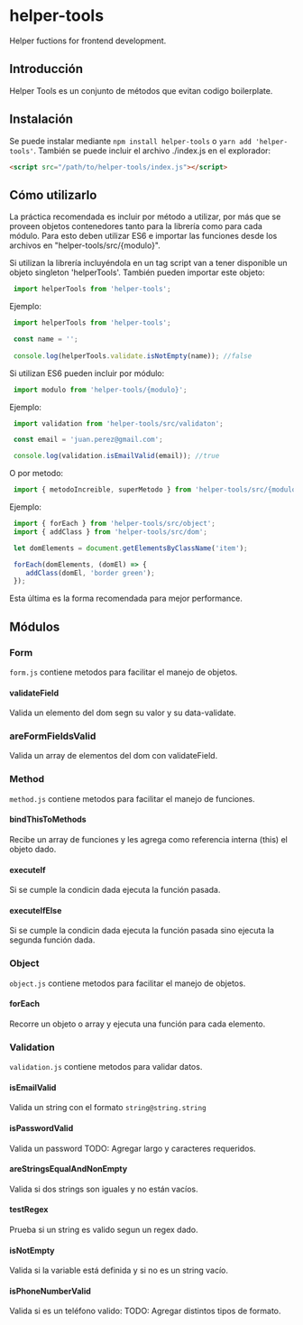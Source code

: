 # helper-tools
 Helper fuctions for frontend development.

## Introducción
 Helper Tools es un conjunto de métodos que evitan codigo boilerplate.

## Instalación

 Se puede instalar mediante `npm install helper-tools` o `yarn add 'helper-tools'`. También se puede incluir el archivo ./index.js en el explorador:

 ```html
 <script src="/path/to/helper-tools/index.js"></script>
```

## Cómo utilizarlo
 La práctica recomendada es incluir por método a utilizar, por más que se proveen objetos contenedores tanto para la librería como para cada módulo. Para esto deben utilizar ES6 e importar las funciones desde los archivos en "helper-tools/src/{modulo}".

 Si utilizan la librería incluyéndola en un tag script van a tener disponible un objeto singleton 'helperTools'. También pueden importar este objeto:

 ```javascript
  import helperTools from 'helper-tools';
 ```
 
 Ejemplo:
 
 ```javascript
  import helperTools from 'helper-tools';

  const name = '';
  
  console.log(helperTools.validate.isNotEmpty(name)); //false
  ```

 Si utilizan ES6 pueden incluir por módulo:

 ```javascript
  import modulo from 'helper-tools/{modulo}';
 ```

 Ejemplo:
 
 ```javascript
  import validation from 'helper-tools/src/validaton';

  const email = 'juan.perez@gmail.com';

  console.log(validation.isEmailValid(email)); //true
 ```

 O por metodo:

 ```javascript
  import { metodoIncreible, superMetodo } from 'helper-tools/src/{modulo}';
 ```

 Ejemplo:
 ```javascript
  import { forEach } from 'helper-tools/src/object';
  import { addClass } from 'helper-tools/src/dom';

  let domElements = document.getElementsByClassName('item');

  forEach(domElements, (domEl) => {
     addClass(domEl, 'border green');
  });
 ```
 Esta última es la forma recomendada para mejor performance.

## Módulos
 ### Form
 `form.js` contiene metodos para facilitar el manejo de objetos.
 #### validateField
 Valida un elemento del dom segn su valor y su data-validate.
 ### areFormFieldsValid
 Valida un array de elementos del dom con validateField.

### Method
 `method.js` contiene metodos para facilitar el manejo de funciones.
 #### bindThisToMethods
 Recibe un array de funciones y les agrega como referencia interna (this) el objeto dado.
 #### executeIf
 Si se cumple la condicin dada ejecuta la función pasada.
 #### executeIfElse
 Si se cumple la condicin dada ejecuta la función pasada sino ejecuta la segunda función dada.

### Object
 `object.js` contiene metodos para facilitar el manejo de objetos.
 #### forEach
 Recorre un objeto o array y ejecuta una función para cada elemento.

### Validation
 `validation.js` contiene metodos para validar datos.
 #### isEmailValid
 Valida un string con el formato `string@string.string`
 #### isPasswordValid
 Valida un password
 TODO: Agregar largo y caracteres requeridos.
 #### areStringsEqualAndNonEmpty
 Valida si dos strings son iguales y no están vacíos.
 #### testRegex
 Prueba si un string es valido segun un regex dado.
 #### isNotEmpty
 Valida si la variable está definida y si no es un string vacío.
 #### isPhoneNumberValid
 Valida si es un teléfono valido:
 TODO: Agregar distintos tipos de formato.
